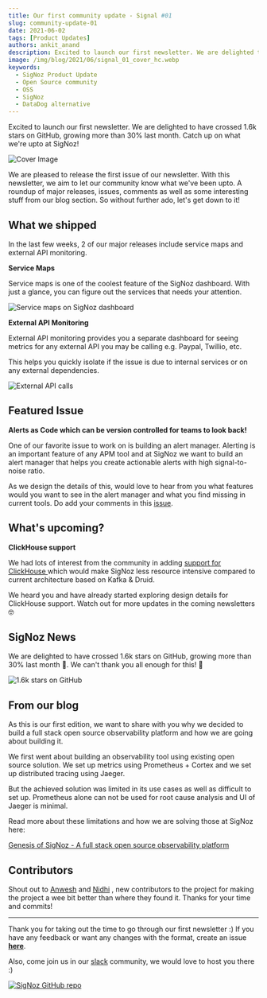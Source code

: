 ```yaml
---
title: Our first community update - Signal #01
slug: community-update-01
date: 2021-06-02
tags: [Product Updates]
authors: ankit_anand
description: Excited to launch our first newsletter. We are delighted to have crossed 1.6k stars on GitHub, growing more than 30% last month. Catch up on what we're upto at SigNoz!
image: /img/blog/2021/06/signal_01_cover_hc.webp
keywords:
  - SigNoz Product Update
  - Open Source community
  - OSS
  - SigNoz
  - DataDog alternative
---
```


Excited to launch our first newsletter. We are delighted to have crossed 1.6k stars on GitHub, growing more than 30% last month. Catch up on what we're upto at SigNoz!

<!--truncate-->

![Cover Image](/img/blog/2021/06/signal_01_cover_hc.webp)

We are pleased to release the first issue of our newsletter. With this newsletter, we aim to let our community know what we've been upto. A roundup of major releases, issues, comments as well as some interesting stuff from our blog section. So without further ado, let's get down to it!

## What we shipped

In the last few weeks, 2 of our major releases include service maps and external API monitoring.

**Service Maps**

Service maps is one of the coolest feature of the SigNoz dashboard. With just a glance, you can figure out the services that needs your attention.

![Service maps on SigNoz dashboard](/img/blog/2021/05/ezgif.com-gif-maker.gif)

<!--- Service Maps on SigNoz dashboard --->

**External API Monitoring**

External API monitoring provides you a separate dashboard for seeing metrics for any external API you may be calling e.g. Paypal, Twillio, etc.

This helps you quickly isolate if the issue is due to internal services or on any external dependencies.

![External API calls](/img/blog/2021/05/external_api.webp)

<!--- Separate dashboards for External API calls --->

## Featured Issue

**Alerts as Code which can be version controlled for teams to look back!**

One of our favorite issue to work on is building an alert manager. Alerting is an important feature of any APM tool and at SigNoz we want to build an alert manager that helps you create actionable alerts with high signal-to-noise ratio.

As we design the details of this, would love to hear from you what features would you want to see in the alert manager and what you find missing in current tools. Do add your comments in this [issue](https://signoz.us6.list-manage.com/track/click?u=eff7cdfa1bc1f3234ef2b97f7&id=4b5194297f&e=de89f4dbaa).

## What's upcoming?

**ClickHouse support**

We had lots of interest from the community in adding [support for ClickHouse ](https://signoz.us6.list-manage.com/track/click?u=eff7cdfa1bc1f3234ef2b97f7&id=46980fd8c4&e=de89f4dbaa)which would make SigNoz less resource intensive compared to current architecture based on Kafka & Druid.

We heard you and have already started exploring design details for ClickHouse support. Watch out for more updates in the coming newsletters 🤓

## SigNoz News

We are delighted to have crossed 1.6k stars on GitHub, growing more than 30% last month 🎉. We can't thank you all enough for this! 👏

![1.6k stars on GitHub](/img/blog/2021/05/screenzy-1622043034078-2.webp)

<!--- We reached 1.6K Github stars in May --->

## From our blog

As this is our first edition, we want to share with you why we decided to build a full stack open source observability platform and how we are going about building it.

We first went about building an observability tool using existing open source solution. We set up metrics using Prometheus + Cortex and we set up distributed tracing using Jaeger.

But the achieved solution was limited in its use cases as well as difficult to set up. Prometheus alone can not be used for root cause analysis and UI of Jaeger is minimal.

Read more about these limitations and how we are solving those at SigNoz here:

[Genesis of SigNoz - A full stack open source observability platform](/blog/signoz-vs-prometheus-jaeger/)

## Contributors

Shout out to [Anwesh](https://github.com/anweshknayak) and [Nidhi](https://github.com/nidhi-tandon) , new contributors to the project for making the project a wee bit better than where they found it. Thanks for your time and commits!

---

Thank you for taking out the time to go through our first newsletter :) If you have any feedback or want any changes with the format, create an issue [**here**](https://github.com/SigNoz/signoz).

Also, come join us in our [slack](https://join.slack.com/t/signoz-community/shared_invite/zt-lrjknbbp-J_mI13rlw8pGF4EWBnorJA) community, we would love to host you there :)

[![SigNoz GitHub repo](/img/blog/common/signoz_github.webp)](https://github.com/SigNoz/signoz)
